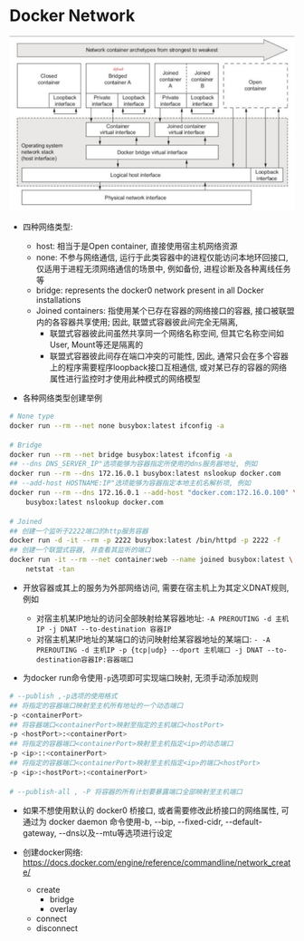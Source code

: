 # Docker Network

[![docker.network.4.archetypes](https://github.com/Minions1128/net_tech_notes/blob/master/img/docker.network.4.archetypes.jpg "docker.network.4.archetypes")](https://github.com/Minions1128/net_tech_notes/blob/master/img/docker.network.4.archetypes.jpg "docker.network.4.archetypes")

- 四种网络类型:
    - host: 相当于是Open container, 直接使用宿主机网络资源
    - none: 不参与网络通信, 运行于此类容器中的进程仅能访问本地环回接口, 仅适用于进程无须网络通信的场景中, 例如备份, 进程诊断及各种离线任务等
    - bridge: represents the docker0 network present in all Docker installations
    - Joined containers: 指使用某个已存在容器的网络接口的容器, 接口被联盟内的各容器共享使用; 因此, 联盟式容器彼此间完全无隔离,
        - 联盟式容器彼此间虽然共享同一个网络名称空间, 但其它名称空间如User, Mount等还是隔离的
        - 联盟式容器彼此间存在端口冲突的可能性, 因此, 通常只会在多个容器上的程序需要程序loopback接口互相通信, 或对某已存的容器的网络属性进行监控时才使用此种模式的网络模型

- 各种网络类型创建举例

```sh
# None type
docker run --rm --net none busybox:latest ifconfig -a

# Bridge
docker run --rm --net bridge busybox:latest ifconfig -a
## --dns DNS_SERVER_IP"选项能够为容器指定所使用的dns服务器地址, 例如
docker run --rm --dns 172.16.0.1 busybox:latest nslookup docker.com
## --add-host HOSTNAME:IP"选项能够为容器指定本地主机名解析项, 例如
docker run --rm --dns 172.16.0.1 --add-host "docker.com:172.16.0.100" \
    busybox:latest nslookup docker.com

# Joined
## 创建一个监听于2222端口的http服务容器
docker run -d -it --rm -p 2222 busybox:latest /bin/httpd -p 2222 -f
## 创建一个联盟式容器, 并查看其监听的端口
docker run -it --rm --net container:web --name joined busybox:latest \
    netstat -tan
```

- 开放容器或其上的服务为外部网络访问, 需要在宿主机上为其定义DNAT规则, 例如
    - 对宿主机某IP地址的访问全部映射给某容器地址: `-A PREROUTING -d 主机IP -j DNAT --to-destination 容器IP`
    - 对宿主机某IP地址的某端口的访问映射给某容器地址的某端口: `- -A PREROUTING -d 主机IP -p {tcp|udp} --dport 主机端口 -j DNAT --to-destination容器IP:容器端口`

- 为docker run命令使用`-p`选项即可实现端口映射, 无须手动添加规则

```sh
# --publish ,-p选项的使用格式
## 将指定的容器端口映射至主机所有地址的一个动态端口
-p <containerPort>
## 将容器端口<containerPort>映射至指定的主机端口<hostPort>
-p <hostPort>:<containerPort>
## 将指定的容器端口<containerPort>映射至主机指定<ip>的动态端口
-p <ip>::<containerPort>
## 将指定的容器端口<containerPort>映射至主机指定<ip>的端口<hostPort>
-p <ip>:<hostPort>:<containerPort>

# --publish-all , -P 将容器的所有计划要暴露端口全部映射至主机端口
```

- 如果不想使用默认的 docker0 桥接口, 或者需要修改此桥接口的网络属性, 可通过为 docker daemon 命令使用-b, --bip, --fixed-cidr, --default-gateway, --dns以及--mtu等选项进行设定

- 创建docker网络: https://docs.docker.com/engine/reference/commandline/network_create/
    - create
        - bridge
        - overlay
    - connect
    - disconnect
